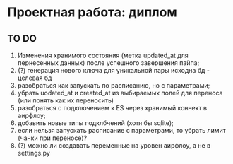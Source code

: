 # Проектная работа: диплом


## TO DO
1. Изменения хранимого состояния (метка updated_at для пернесенных данных) после успешного завершения пайпа;
1. (?) генерация нового ключа для уникальной пары исходна бд - целевая бд
1. разобраться как запускать по расписанию, но с параметрами;
1. убрать uodated_at и created_at из выбираемых полей для переноса (или понять как их переносить)
1. разобраться с подключением к ES через хранимый коннект в аирфлоу;
1. добавить новые типы подклбчений (хотя бы sqlite);
1. если нельзя запускать расписание с параметрами, то убрать лимит (чанки при переносе)?
1. (?) можно ли создавать переменные на уровен аирфлоу, а не в settings.py